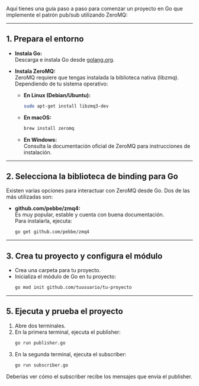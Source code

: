 Aquí tienes una guía paso a paso para comenzar un proyecto en Go que implemente el patrón pub/sub utilizando ZeroMQ:

---

## 1. Prepara el entorno

- **Instala Go:**  
  Descarga e instala Go desde [golang.org](https://golang.org/dl/).

- **Instala ZeroMQ:**  
  ZeroMQ requiere que tengas instalada la biblioteca nativa (libzmq). Dependiendo de tu sistema operativo:
  - **En Linux (Debian/Ubuntu):**  
    ```bash
    sudo apt-get install libzmq3-dev
    ```
  - **En macOS:**  
    ```bash
    brew install zeromq
    ```
  - **En Windows:**  
    Consulta la documentación oficial de ZeroMQ para instrucciones de instalación.

---

## 2. Selecciona la biblioteca de binding para Go

Existen varias opciones para interactuar con ZeroMQ desde Go. Dos de las más utilizadas son:

- **github.com/pebbe/zmq4:**  
  Es muy popular, estable y cuenta con buena documentación.  
  Para instalarla, ejecuta:
  ```bash
  go get github.com/pebbe/zmq4
  ```

---

## 3. Crea tu proyecto y configura el módulo

- Crea una carpeta para tu proyecto.
- Inicializa el módulo de Go en tu proyecto:
  ```bash
  go mod init github.com/tuusuario/tu-proyecto
  ```


---

## 5. Ejecuta y prueba el proyecto

1. Abre dos terminales.
2. En la primera terminal, ejecuta el publisher:
   ```bash
   go run publisher.go
   ```
3. En la segunda terminal, ejecuta el subscriber:
   ```bash
   go run subscriber.go
   ```

Deberías ver cómo el subscriber recibe los mensajes que envía el publisher.

